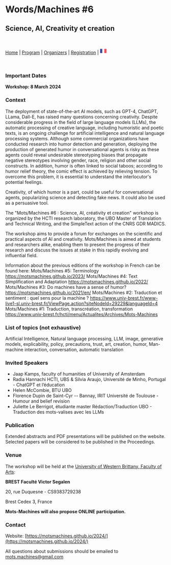# Words/Machines #6
## Science, AI, Creativity et creation

<br>

[Home](index) | [Program](program) | [Organizers](orga) | [Registration](registration) | [<img src="FR.png" width="20">](../fr/orga)

<br>

### Important Dates

**Workshop: 8 March 2024**

### Context

The deployment of state-of-the-art AI models, such as GPT-4, ChatGPT, LLama, Dall-E, has raised many questions concerning creativity. Despite considerable progress in the field of large language models (LLMs), the automatic processing of creative language, including humoristic and poetic texts, is an ongoing challenge for artificial intelligence and natural language processing systems. Although some commercial organizations have conducted research into humor detection and generation, deploying the production of generated humor in conversational agents is risky as these agents could reveal undesirable stereotyping biases that propagate negative stereotypes involving gender, race, religion and other social constructs. In addition, humor is often linked to social taboos; according to humor relief theory, the comic effect is achieved by relieving tension. To overcome this problem, it is essential to understand the interlocutor's potential feelings.

Creativity, of which humor is a part, could be useful for conversational agents, popularizing science and detecting fake news. It could also be used as a persuasive tool.

The "Mots/Machines #6 : Science, AI, créativity et creation" workshop is organized by the HCTI research laboratory, the UBO Master of Translation and Technical Writing, and the SimpleText action of the CNRS GDR MADICS.

The workshop aims to provide a forum for exchanges on the scientific and practical aspects of AI and creativity. Mots/Machines is aimed at students and researchers alike, enabling them to present the progress of their research and discuss the issues at stake in this rapidly evolving and influential field.

Information about the previous editions of the workshop in French can be found here:
Mots/Machines #5: Terminology https://motsmachines.github.io/2023/ 
Mots/Machines #4: Text Simplification and Adaptation https://motsmachines.github.io/2022/ 
Mots/Machines #3: Do machines have a sense of humor? https://motsmachines.github.io/2021/en/ 
Mots/Machines #2: Traduction et sentiment : quel sens pour la machine ? https://www.univ-brest.fr/www-live1-sl.univ-brest.fr/ViewPage.action?siteNodeId=29229&languageId=4  
Mots/Machines #1: Traduction, transcréation, transformation https://www.univ-brest.fr/hcti/menu/Actualites/Archives/Mots-Machines 

### List of topics (not exhaustive)

Artificial Intelligence, Natural language processing, LLM, image, generative models, explicability, policy, precautions, trust, art, creation, humor, Man-machine interaction, conversation, automatic translation

### Invited Speakers

* Jaap Kamps, faculty of humanities of University of Amsterdam
* Radia Hannachi HCTI, UBS & Silvia Araujo, Université de Minho, Portugal - ChatGPT et l’éducation
* Helen McCombie, BTU UBO
* Florence Dupin de Saint-Cyr -- Bannay, IRIT Université de Toulouse - Humour and belief revision
* Juliette Le Berrigot, étudiante master Rédaction/Traduction UBO - Traduction des mots-valises avec les LLMs


### Publication

Extended abstracts and PDF presentations will be published on the website. Selected papers will be considered to be published in the Proceedings. 

### Venue

The workshop will be held at the [University of Western Brittany, Faculty of Arts](https://www.univ-brest.fr/UFR-Lettres-et-Sciences-Humaines):

**BREST Faculté Victor Segalen**

20, rue Duquesne - CS9383729238

Brest Cedex 3, France

**Mots-Machines will also propose ONLINE participation.**

### Contact

Website: [https://motsmachines.github.io/2024/](https://motsmachines.github.io/2024/)

All questions about submissions should be emailed to [mots.machines@gmail.com](mailto:mots.machines@gmail.com)
